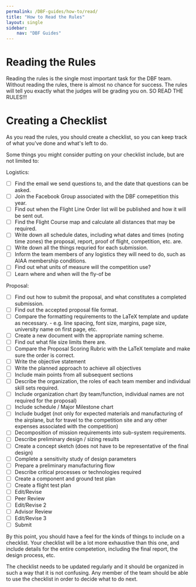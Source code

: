 ```yaml
---
permalink: /DBF-guides/how-to/read/
title: "How to Read the Rules"
layout: single
sidebar:
    nav: "DBF Guides"
---
```


# Reading the Rules

Reading the rules is the single most important task for the DBF team.  Without reading the rules, there is almost no chance for success.  The rules will tell you exactly what the judges will be grading you on. SO READ THE RULES!!!

# Creating a Checklist

As you read the rules, you should create a checklist, so you can keep track of what you've done and what's left to do.

Some things you might consider putting on your checklist include, but are not limited to:

Logistics:
- [ ] Find the email we send questions to, and the date that questions can be asked.
- [ ] Join the Facebook Group associated with the DBF comepetition this year.
- [ ] Find out when the Flight Line Order list will be published and how it will be sent out.
- [ ] Find the Flight Course map and calculate all distances that may be required.
- [ ] Write down all schedule dates, including what dates and times (noting time zones) the proposal, report, proof of flight, competition, etc. are.
- [ ] Write down all the things requried for each submission.
- [ ] Inform the team members of any logistics they will need to do, such as AIAA membership conditions.
- [ ] Find out what units of measure will the competition use?
- [ ] Learn where and when will the fly-of be

Proposal:
- [ ] Find out how to submit the proposal, and what constitutes a completed submission.
- [ ] Find out the accepted proposal file format.
- [ ] Compare the formatting requirements to the LaTeX template and update as necessary.
      - e.g. line spacing, font size, margins, page size, university name on first page, etc.
- [ ] Create a new document with the appropriate naming scheme.
- [ ] Find out what file size limits there are.
- [ ] Compare the Proposal Scoring Rubric with the LaTeX template and make sure the order is correct.
- [ ] Write the objective statement
- [ ] Write the planned approach to achieve all objectives
- [ ] Include main points from all subsequent sections
- [ ] Describe the organization, the roles of each team member and individual skill sets required.
- [ ] Include organization chart (by team/function, individual names are not required for the proposal)
- [ ] Include schedule / Major Milestone chart
- [ ] Include budget (not only for expected materials and manufacturing of the airplane, but for travel to the competition site and any other expenses associated with the competition)
- [ ] Decomposition of mission requirements into sub-system requirements.
- [ ] Describe preliminary design / sizing results
- [ ] Create a concept sketch (does not have to be representative of the final design)
- [ ] Complete a sensitivity study of design parameters
- [ ] Prepare a preliminary manufacturing flow
- [ ] Describe critical processes or technologies required
- [ ] Create a component and ground test plan
- [ ] Create a flight test plan
- [ ] Edit/Revise
- [ ] Peer Review
- [ ] Edit/Revise 2
- [ ] Advisor Review
- [ ] Edit/Revise 3
- [ ] Submit

By this point, you should have a feel for the kinds of things to include on a checklist.  Your checklist will be a lot more exhaustive than this one, and include details for the entire competetion, including the final report, the design process, etc.

The checklist needs to be updated regularly and it should be organized in such a way that it is not confusing.  Any member of the team should be able to use the checklist in order to decide what to do next.